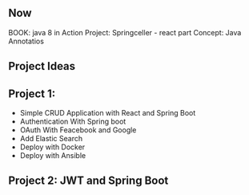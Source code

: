 Now
---
BOOK: java 8 in Action
Project: Springceller - react part
Concept: Java Annotatios

Project Ideas
----------

Project 1:
---------
 - Simple CRUD Application with React and Spring Boot
 - Authentication With Spring boot
 - OAuth With Feacebook and Google
 - Add Elastic Search
 - Deploy with Docker
 - Deploy with Ansible

Project 2: JWT and Spring Boot
------------------------------
